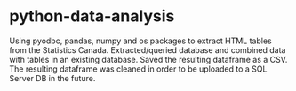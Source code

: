# python-data-analysis
Using pyodbc, pandas, numpy and os packages to extract HTML tables from the Statistics Canada. Extracted/queried database and combined data with tables in an existing database. Saved the resulting dataframe as a CSV. The resulting dataframe was cleaned in order to be uploaded to a SQL Server DB in the future.
